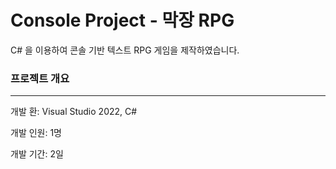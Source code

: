 # Console Project - 막장 RPG
C# 을 이용하여 콘솔 기반 텍스트 RPG 게임을 제작하였습니다.


### 프로젝트 개요
---
개발 환: Visual Studio 2022, C#

개발 인원: 1명

개발 기간: 2일



### 
